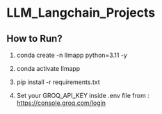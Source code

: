 # LLM_Langchain_Projects

## How to Run?

1. conda create -n llmapp python=3.11 -y

2. conda activate llmapp

3. pip install -r requirements.txt

4. Set your GROQ_API_KEY inside .env file from : https://console.groq.com/login


